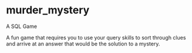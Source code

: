 # murder_mystery
A SQL Game

A fun game that requires you to use your query skills to sort through clues and arrive at an answer that would be the solution to a mystery.
